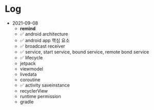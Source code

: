 # Log

- 2021-09-08
  - **remind**
  - ✅ android architecture 
  - ✅ android app 핵심 요소
  - ✅ broadcast receiver
  - ✅ service, start service, bound service, remote bond service
  - ✅ lifecycle
  - jetpack
  - viewmodel
  - livedata
  - coroutine
  - ✅ activity saveinstance
  - recyclerView
  - runtime permission
  - gradle